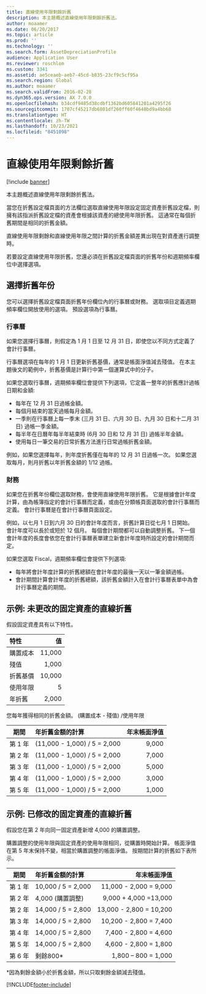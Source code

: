 ```yaml
---
title: 直線使用年限剩餘折舊
description: 本主題概述直線使用年限剩餘折舊法。
author: moaamer
ms.date: 06/20/2017
ms.topic: article
ms.prod: ''
ms.technology: ''
ms.search.form: AssetDepreciationProfile
audience: Application User
ms.reviewer: roschlom
ms.custom: 3341
ms.assetid: ae5ceaeb-aeb7-45cd-b835-23cf9c5cf95a
ms.search.region: Global
ms.author: moaamer
ms.search.validFrom: 2016-02-28
ms.dyn365.ops.version: AX 7.0.0
ms.openlocfilehash: b34cdf9485d38cdbf1362bd605841201a4295f26
ms.sourcegitcommit: 1707cf45217db6801df260ff60f4648bd9a4bb68
ms.translationtype: HT
ms.contentlocale: zh-TW
ms.lasthandoff: 10/23/2021
ms.locfileid: "8451098"
---
```

# <a name="straight-line-service-life-depreciation"></a>直線使用年限剩餘折舊

[!include [banner](../includes/banner.md)]

本主題概述直線使用年限剩餘折舊法。

當您在折舊設定檔頁面的方法欄位選取直線使用年限設定固定資產折舊設定檔，則擁有該指派折舊設定檔的資產會根據該資產的總使用年限折舊。 這通常在每個折舊期間是相同的折舊金額。 

直線使用年限剩餘和直線使用年限之間計算的折舊金額差異出現在對資產進行調整時。 

若要設定直線使用年限折舊，您還必須在折舊設定檔頁面的折舊年份和週期頻率欄位中選擇選項。

## <a name="select-a-depreciation-year"></a>選擇折舊年份
您可以選擇折舊設定檔頁面折舊年份欄位內的行事曆或財務。 選取項目定義週期頻率欄位開放使用的選項。 預設選項為行事曆。

### <a name="calendar"></a>行事曆

如果您選擇行事曆，則假定為 1 月 1 日至 12 月 31 日，即使您以不同方式定義了會計行事曆。 

行事曆選項在每年的 1 月 1 日更新折舊基價，通常是帳面淨值減去殘值。 在本主題後文的範例中，折舊基價是計算行中第一個運算式中的分子。 

如果您選取行事曆，週期頻率欄位會提供下列選項，它定義一整年的折舊應計過帳日期和金額: 
- 每年在 12 月 31 日過帳金額。
- 每個月結束的當天過帳每月金額。
- 一季則在行事曆上每一季末 (三月 31 日、六月 30 日、九月 30 日和十二月 31 日) 過帳一季金額。
- 每半年在日曆年每半年結束時 (6月 30 日和 12 月 31 日) 過帳半年金額。
- 使用每日一筆交易的日常折舊方法進行日常過帳折舊金額。

例如，如果您選擇每年，則年度折舊僅在每年的 12 月 31 日過帳一次。 如果您選取每月，則月折舊以年折舊金額的 1/12 過帳。

### <a name="fiscal"></a>財務

如果您在折舊年份欄位選取財務，會使用直線使用年限折舊。 它是根據會計年度計算，由為帳簿指定的會計行事曆而定義，或由在分類帳頁面選取的會計行事曆而定義。 會計行事曆是在會計行事曆頁面設定。

例如，以七月 1 日到六月 30 日的會計年度而言，折舊計算日從七月 1 日開始。 會計年度可以長於或短於 12 個月。 每個會計期間都可以自動調整折舊。 下一個會計年度的長度會依您在會計行事曆表單建立新會計年度時所設定的會計期間而定。 

如果您選取 Fiscal，週期頻率欄位會提供下列選項: 
- 每年將會計年度計算的折舊總額在會計年度的最後一天以一筆金額過帳。
- 會計期間計算會計年度的折舊總額，該折舊金額計入在會計行事曆表單中為會計行事曆定義的期間。

## <a name="example-straight-line-depreciation-of-an-unchanged-fixed-asset"></a>示例: 未更改的固定資產的直線折舊
假設固定資產具有以下特性。

| 特性      | 值  |
|:---------------------|--------:|
| 購置成本    | 11,000 |
| 殘值       | 1,000  |
| 折舊基價   | 10,000 |
| 使用年限  | 5      |
| 年折舊 | 2,000  |

您每年獲得相同的折舊金額。  (購置成本 - 殘值) /使用年限

| 期間 | 年折舊金額的計算 | 年末帳面淨值 |
|:--------:|:-------------------------------------------|---------------------------------------:|
| 第 1 年 | (11,000 - 1,000) / 5 = 2,000              | 9,000                                 |
| 第 2 年 | (11,000 - 1,000) / 5 = 2,000              | 7,000                                 |
| 第 3 年 | (11,000 - 1,000) / 5 = 2,000              | 5,000                                 |
| 第 4 年 | (11,000 - 1,000) / 5 = 2,000              | 3,000                                 |
| 第 5 年 | (11,000 - 1,000) / 5 = 2,000              | 1,000                                 |

## <a name="example-straight-line-depreciation-of-a-modified-fixed-asset"></a>示例: 已修改的固定資產的直線折舊

假設您在第 2 年向同一固定資產新增 4,000 的購置調整。 

購置調整的使用年限與固定資產的使用年限相同，從購置時開始計算。 帳面淨值在第 5 年末保持不變，相當於購置調整的帳面淨值。 按期間計算的折舊如下表所示。

| 期間 | 年折舊金額的計算 | 年末帳面淨值 |
|:--------:|:-------------------------------------------|---------------------------------------:|
| 第 1 年 | 10,000 / 5 = 2,000                        | 11,000 - 2,000 = 9,000                |
| 第 2 年 | 4,000 (購置調整)            | 9,000 + 4,000 =13,000                 |
| 第 2 年 | 14,000 / 5 = 2,800                        | 13,000 - 2,800 = 10,200               |
| 第 3 年 | 14,000 / 5 = 2,800                        | 10,200 - 2,800 = 7,400                |
| 第 4 年 | 14,000 / 5 = 2,800                        | 7,400 - 2,800 = 4,600                 |
| 第 5 年 | 14,000 / 5 = 2,800                        | 4,600 - 2,800 = 1,800                 |
| 第 6 年 | 剩餘800\*                           | 1,800 – 800 = 1,000                   |

\*因為剩餘金額小於折舊金額，所以只取剩餘金額減去殘值。







[!INCLUDE[footer-include](../../includes/footer-banner.md)]
